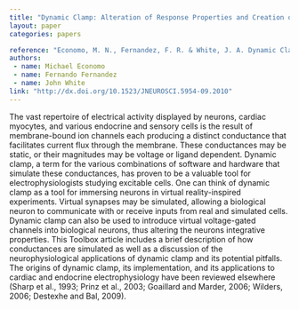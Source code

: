 ```yaml
---
title: "Dynamic Clamp: Alteration of Response Properties and Creation of Virtual Realities in Neurophysiology"
layout: paper
categories: papers

reference: "Economo, M. N., Fernandez, F. R. & White, J. A. Dynamic Clamp: Alteration of Response Properties and Creation of Virtual Realities in Neurophysiology. J. Neurosci. 30, 2407–2413 (2010)."
authors: 
 - name: Michael Economo
 - name: Fernando Fernandez
 - name: John White
link: "http://dx.doi.org/10.1523/JNEUROSCI.5954-09.2010"
---
```


The vast repertoire of electrical activity displayed by neurons, cardiac myocytes, and various endocrine and sensory cells is the result of membrane-bound ion channels each producing a distinct conductance that facilitates current flux through the membrane. These conductances may be static, or their magnitudes may be voltage or ligand dependent. Dynamic clamp, a term for the various combinations of software and hardware that simulate these conductances, has proven to be a valuable tool for electrophysiologists studying excitable cells. One can think of dynamic clamp as a tool for immersing neurons in virtual reality-inspired experiments. Virtual synapses may be simulated, allowing a biological neuron to communicate with or receive inputs from real and simulated cells. Dynamic clamp can also be used to introduce virtual voltage-gated channels into biological neurons, thus altering the neurons integrative properties. This Toolbox article includes a brief description of how conductances are simulated as well as a discussion of the neurophysiological applications of dynamic clamp and its potential pitfalls. The origins of dynamic clamp, its implementation, and its applications to cardiac and endocrine electrophysiology have been reviewed elsewhere (Sharp et al., 1993; Prinz et al., 2003; Goaillard and Marder, 2006; Wilders, 2006; Destexhe and Bal, 2009).  
